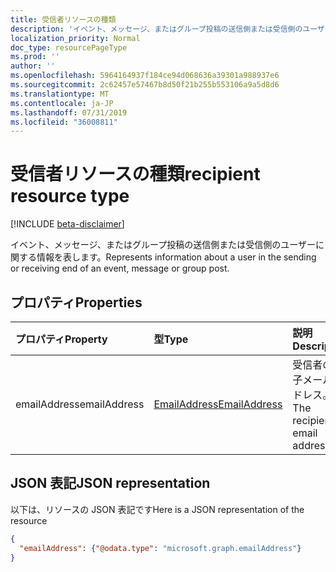 ```yaml
---
title: 受信者リソースの種類
description: 'イベント、メッセージ、またはグループ投稿の送信側または受信側のユーザーに関する情報を表します。 '
localization_priority: Normal
doc_type: resourcePageType
ms.prod: ''
author: ''
ms.openlocfilehash: 5964164937f184ce94d068636a39301a988937e6
ms.sourcegitcommit: 2c62457e57467b8d50f21b255b553106a9a5d8d6
ms.translationtype: MT
ms.contentlocale: ja-JP
ms.lasthandoff: 07/31/2019
ms.locfileid: "36008811"
---
```

# <a name="recipient-resource-type"></a><span data-ttu-id="a4878-103">受信者リソースの種類</span><span class="sxs-lookup"><span data-stu-id="a4878-103">recipient resource type</span></span>

[!INCLUDE [beta-disclaimer](../../includes/beta-disclaimer.md)]

<span data-ttu-id="a4878-104">イベント、メッセージ、またはグループ投稿の送信側または受信側のユーザーに関する情報を表します。</span><span class="sxs-lookup"><span data-stu-id="a4878-104">Represents information about a user in the sending or receiving end of an event, message or group post.</span></span> 

## <a name="properties"></a><span data-ttu-id="a4878-105">プロパティ</span><span class="sxs-lookup"><span data-stu-id="a4878-105">Properties</span></span>
| <span data-ttu-id="a4878-106">プロパティ</span><span class="sxs-lookup"><span data-stu-id="a4878-106">Property</span></span>     | <span data-ttu-id="a4878-107">型</span><span class="sxs-lookup"><span data-stu-id="a4878-107">Type</span></span>   |<span data-ttu-id="a4878-108">説明</span><span class="sxs-lookup"><span data-stu-id="a4878-108">Description</span></span>|
|:---------------|:--------|:----------|
|<span data-ttu-id="a4878-109">emailAddress</span><span class="sxs-lookup"><span data-stu-id="a4878-109">emailAddress</span></span>|[<span data-ttu-id="a4878-110">EmailAddress</span><span class="sxs-lookup"><span data-stu-id="a4878-110">EmailAddress</span></span>](emailaddress.md)|<span data-ttu-id="a4878-111">受信者の電子メール アドレス。</span><span class="sxs-lookup"><span data-stu-id="a4878-111">The recipient's email address.</span></span>|

## <a name="json-representation"></a><span data-ttu-id="a4878-112">JSON 表記</span><span class="sxs-lookup"><span data-stu-id="a4878-112">JSON representation</span></span>

<span data-ttu-id="a4878-113">以下は、リソースの JSON 表記です</span><span class="sxs-lookup"><span data-stu-id="a4878-113">Here is a JSON representation of the resource</span></span>

<!-- {
  "blockType": "resource",
  "optionalProperties": [

  ],
  "@odata.type": "microsoft.graph.recipient"
}-->

```json
{
  "emailAddress": {"@odata.type": "microsoft.graph.emailAddress"}
}

```

<!-- uuid: 8fcb5dbc-d5aa-4681-8e31-b001d5168d79
2015-10-25 14:57:30 UTC -->
<!--
{
  "type": "#page.annotation",
  "description": "recipient resource",
  "keywords": "",
  "section": "documentation",
  "tocPath": "",
  "suppressions": []
}
-->
